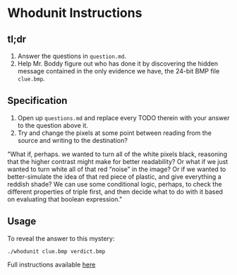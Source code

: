 # Whodunit Instructions


## tl;dr
1. Answer the questions in `question.md`.
2. Help Mr. Boddy figure out who has done it by discovering the hidden message contained in the only evidence we have, the 24-bit BMP file `clue.bmp`.


## Specification
1. Open up `questions.md` and replace every TODO therein with your answer to the question above it.
2. Try and change the pixels at some point between reading from the source and writing to the destination?

"What if, perhaps. we wanted to turn all of the white pixels black, reasoning that the higher contrast might make for better readability? Or what if we just wanted to turn white all of that red “noise” in the image? Or if we wanted to better-simulate the idea of that red piece of plastic, and give everything a reddish shade? We can use some conditional logic, perhaps, to check the different properties of triple first, and then decide what to do with it based on evaluating that boolean expression."


## Usage
To reveal the answer to this mystery:

```
./whodunit clue.bmp verdict.bmp
```


Full instructions available [here](https://lab.cs50.io/cs50/labs/2019/x/whodunit/)